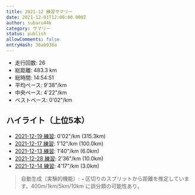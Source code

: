 ```yaml
---
title: 2021-12 練習サマリー
date: 2021-12-01T12:00:00.000Z
author: subaru44k
category: サマリー
status: publish
allowComments: false
entryHash: 36ab938a
---
```

- 走行回数: 26
- 総距離: 483.3 km
- 総時間: 14:54:51
- 平均ペース: 9'38"/km
- 中央ペース: 4'22"/km
- ベストペース: 0'02"/km

## ハイライト（上位5本）
- [2021-12-19 練習](/2021-12-19-6d88c6b0fa7299df476042a713ae7789/): 0'02"/km (315.3km)
- [2021-12-17 練習](/2021-12-17-6aa94a0fb667ab3d1a475ddb743b6c45/): 1'12"/km (100.0km)
- [2021-12-13 練習](/2021-12-13-2eceada4df2c408e38896da1927f0631/): 1'40"/km (6.0km)
- [2021-12-28 練習](/2021-12-28-5a9dcdcce5747bab44b4fa83e506cef4/): 2'36"/km (10.0km)
- [2021-12-14 練習](/2021-12-14-081f48a022db4ff399285557a0bc2b1e/): 4'17"/km (3.0km)

> 自動生成（実験的機能）: `→` 区切りのスプリットから距離を推定しています。400m/1km/5km/10km に誤分類の可能性あり。
